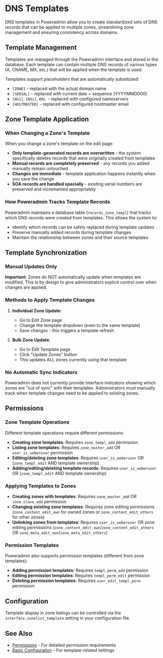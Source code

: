 # DNS Templates

DNS templates in Poweradmin allow you to create standardized sets of DNS records that can be applied to multiple zones, streamlining zone management and ensuring consistency across domains.

## Template Management

Templates are managed through the Poweradmin interface and stored in the database. Each template can contain multiple DNS records of various types (A, CNAME, MX, etc.) that will be applied when the template is used.

Templates support placeholders that are automatically substituted:

- `[ZONE]` - replaced with the actual domain name
- `[SERIAL]` - replaced with current date + sequence (YYYYMMDD00)
- `[NS1]`, `[NS2]`, etc. - replaced with configured nameservers
- `[HOSTMASTER]` - replaced with configured hostmaster email

## Zone Template Application

### When Changing a Zone's Template

When you change a zone's template on the edit page:

- **Only template-generated records are overwritten** - the system specifically deletes records that were originally created from templates
- **Manual records are completely preserved** - any records you added manually remain untouched
- **Changes are immediate** - template application happens instantly when you save the change
- **SOA records are handled specially** - existing serial numbers are preserved and incremented appropriately

### How Poweradmin Tracks Template Records

Poweradmin maintains a database table (`records_zone_templ`) that tracks which DNS records were created from templates. This allows the system to:

- Identify which records can be safely replaced during template updates
- Preserve manually added records during template changes
- Maintain the relationship between zones and their source templates

## Template Synchronization

### Manual Updates Only

**Important**: Zones do NOT automatically update when templates are modified. This is by design to give administrators explicit control over when changes are applied.

### Methods to Apply Template Changes

1. **Individual Zone Update**:
   - Go to Edit Zone page
   - Change the template dropdown (even to the same template)
   - Save changes - this triggers a template refresh

2. **Bulk Zone Update**:
   - Go to Edit Template page
   - Click "Update Zones" button
   - This updates ALL zones currently using that template

### No Automatic Sync Indicators

Poweradmin does not currently provide interface indicators showing which zones are "out of sync" with their templates. Administrators must manually track when template changes need to be applied to existing zones.

## Permissions

### Zone Template Operations

Different template operations require different permissions:

- **Creating zone templates**: Requires `zone_templ_add` permission
- **Listing zone templates**: Requires `zone_master_add` OR `user_is_ueberuser` permission
- **Editing/deleting zone templates**: Requires `user_is_ueberuser` OR (`zone_templ_edit` AND template ownership)
- **Adding/editing/deleting template records**: Requires `user_is_ueberuser` OR (`zone_templ_edit` AND template ownership)

### Applying Templates to Zones

- **Creating zones with templates**: Requires `zone_master_add` OR `zone_slave_add` permission
- **Changing existing zone templates**: Requires zone editing permissions (`zone_content_edit_own` for owned zones or `zone_content_edit_others` for other zones)
- **Unlinking zones from templates**: Requires `user_is_ueberuser` OR zone editing permissions (`zone_content_edit_own`/`zone_content_edit_others` OR `zone_meta_edit_own`/`zone_meta_edit_others`)

### Permission Templates

Poweradmin also supports permission templates (different from zone templates):

- **Adding permission templates**: Requires `templ_perm_add` permission
- **Editing permission templates**: Requires `templ_perm_edit` permission
- **Deleting permission templates**: Requires `user_edit_templ_perm` permission

## Configuration

Template display in zone listings can be controlled via the `interface.zonelist_template` setting in your configuration file.

## See Also

* [Permissions](permissions.md) - For detailed permission requirements
* [Basic Configuration](../configuration/basic.md) - For template-related settings